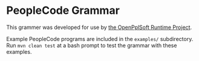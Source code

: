 # PeopleCode Grammar

This grammer was developed for use by [the OpenPplSoft Runtime Project](http://openpplsoft.org).

Example PeopleCode programs are included in the `examples/` subdirectory.
Run `mvn clean test` at a bash prompt to test the grammar with these examples.
